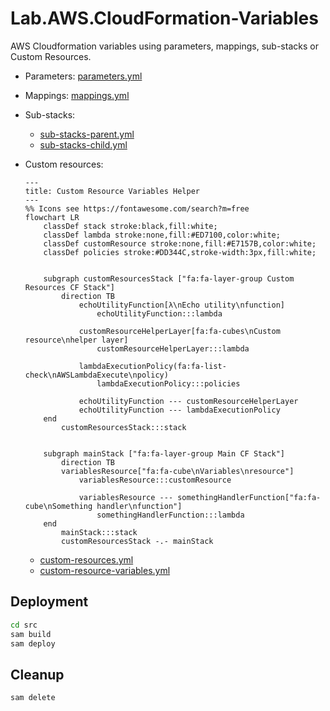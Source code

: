 # Lab.AWS.CloudFormation-Variables

AWS Cloudformation variables using parameters, mappings, sub-stacks or Custom Resources.

* Parameters: [parameters.yml](./src/parameters.yml) 
* Mappings: [mappings.yml](./src/mappings.yml)
* Sub-stacks:
    * [sub-stacks-parent.yml](./src/sub-stacks-parent.yml)
    * [sub-stacks-child.yml](./src/sub-stacks-child.yml)
* Custom resources:

    ```mermaid
    ---
    title: Custom Resource Variables Helper
    ---
    %% Icons see https://fontawesome.com/search?m=free
    flowchart LR
        classDef stack stroke:black,fill:white;
        classDef lambda stroke:none,fill:#ED7100,color:white;
        classDef customResource stroke:none,fill:#E7157B,color:white;
        classDef policies stroke:#DD344C,stroke-width:3px,fill:white;


        subgraph customResourcesStack ["fa:fa-layer-group Custom Resources CF Stack"]
            direction TB
                echoUtilityFunction[λ\nEcho utility\nfunction]
                    echoUtilityFunction:::lambda

                customResourceHelperLayer[fa:fa-cubes\nCustom resource\nhelper layer]
                    customResourceHelperLayer:::lambda

                lambdaExecutionPolicy(fa:fa-list-check\nAWSLambdaExecute\npolicy)
                    lambdaExecutionPolicy:::policies

                echoUtilityFunction --- customResourceHelperLayer
                echoUtilityFunction --- lambdaExecutionPolicy
        end
            customResourcesStack:::stack
        

        subgraph mainStack ["fa:fa-layer-group Main CF Stack"]
            direction TB
            variablesResource["fa:fa-cube\nVariables\nresource"]
                variablesResource:::customResource

                variablesResource --- somethingHandlerFunction["fa:fa-cube\nSomething handler\nfunction"]
                    somethingHandlerFunction:::lambda
        end
            mainStack:::stack
            customResourcesStack -.- mainStack
    ```

    * [custom-resources.yml](./src/custom-resources.yml)
    * [custom-resource-variables.yml](./src/custom-resource-variables.yml)


## Deployment

```sh
cd src
sam build
sam deploy
```


## Cleanup

```sh
sam delete
```